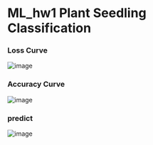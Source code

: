 # ML_hw1 Plant Seedling Classification
### Loss Curve 
![image](https://github.com/wen0220/ML_hw1/blob/main/PIC/Loss%20Curve.png)
### Accuracy Curve 
![image](https://github.com/wen0220/ML_hw1/blob/main/PIC/Accuarcy%20Curve.png)
### predict
![image](https://github.com/wen0220/ML_hw1/blob/main/PIC/pred.png)
